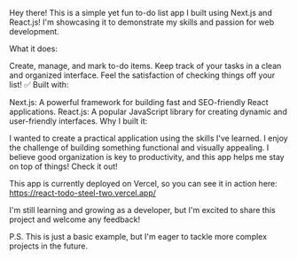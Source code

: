 
Hey there!
This is a simple yet fun to-do list app I built using Next.js and React.js! I'm showcasing it to demonstrate my skills and passion for web development.

What it does:

Create, manage, and mark to-do items.
Keep track of your tasks in a clean and organized interface.
Feel the satisfaction of checking things off your list! ✅
Built with:

Next.js: A powerful framework for building fast and SEO-friendly React applications.
React.js: A popular JavaScript library for creating dynamic and user-friendly interfaces.
Why I built it:

I wanted to create a practical application using the skills I've learned.
I enjoy the challenge of building something functional and visually appealing.
I believe good organization is key to productivity, and this app helps me stay on top of things!
Check it out!

This app is currently deployed on Vercel, so you can see it in action here: https://react-todo-steel-two.vercel.app/

I'm still learning and growing as a developer, but I'm excited to share this project and welcome any feedback!

P.S. This is just a basic example, but I'm eager to tackle more complex projects in the future. 
